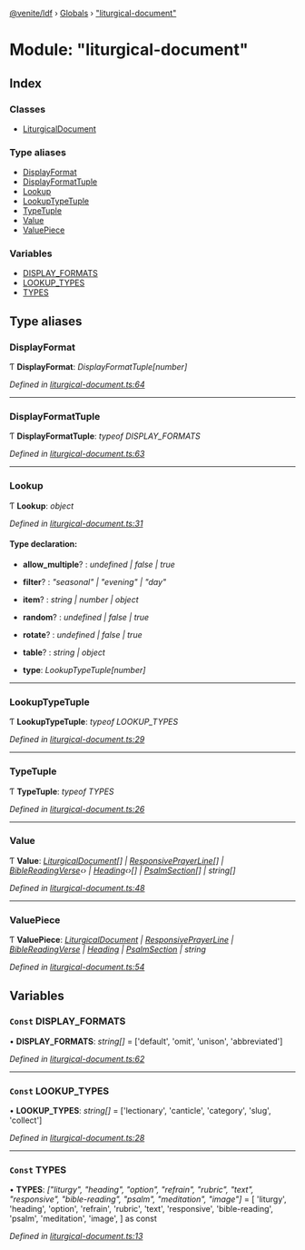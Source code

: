 [@venite/ldf](../README.md) › [Globals](../globals.md) › ["liturgical-document"](_liturgical_document_.md)

# Module: "liturgical-document"

## Index

### Classes

* [LiturgicalDocument](../classes/_liturgical_document_.liturgicaldocument.md)

### Type aliases

* [DisplayFormat](_liturgical_document_.md#displayformat)
* [DisplayFormatTuple](_liturgical_document_.md#displayformattuple)
* [Lookup](_liturgical_document_.md#lookup)
* [LookupTypeTuple](_liturgical_document_.md#lookuptypetuple)
* [TypeTuple](_liturgical_document_.md#typetuple)
* [Value](_liturgical_document_.md#value)
* [ValuePiece](_liturgical_document_.md#valuepiece)

### Variables

* [DISPLAY_FORMATS](_liturgical_document_.md#const-display_formats)
* [LOOKUP_TYPES](_liturgical_document_.md#const-lookup_types)
* [TYPES](_liturgical_document_.md#const-types)

## Type aliases

###  DisplayFormat

Ƭ **DisplayFormat**: *DisplayFormatTuple[number]*

*Defined in [liturgical-document.ts:64](https://github.com/gbj/venite/blob/f52da2b3/ldf/src/liturgical-document.ts#L64)*

___

###  DisplayFormatTuple

Ƭ **DisplayFormatTuple**: *typeof DISPLAY_FORMATS*

*Defined in [liturgical-document.ts:63](https://github.com/gbj/venite/blob/f52da2b3/ldf/src/liturgical-document.ts#L63)*

___

###  Lookup

Ƭ **Lookup**: *object*

*Defined in [liturgical-document.ts:31](https://github.com/gbj/venite/blob/f52da2b3/ldf/src/liturgical-document.ts#L31)*

#### Type declaration:

* **allow_multiple**? : *undefined | false | true*

* **filter**? : *"seasonal" | "evening" | "day"*

* **item**? : *string | number | object*

* **random**? : *undefined | false | true*

* **rotate**? : *undefined | false | true*

* **table**? : *string | object*

* **type**: *LookupTypeTuple[number]*

___

###  LookupTypeTuple

Ƭ **LookupTypeTuple**: *typeof LOOKUP_TYPES*

*Defined in [liturgical-document.ts:29](https://github.com/gbj/venite/blob/f52da2b3/ldf/src/liturgical-document.ts#L29)*

___

###  TypeTuple

Ƭ **TypeTuple**: *typeof TYPES*

*Defined in [liturgical-document.ts:26](https://github.com/gbj/venite/blob/f52da2b3/ldf/src/liturgical-document.ts#L26)*

___

###  Value

Ƭ **Value**: *[LiturgicalDocument](../classes/_liturgical_document_.liturgicaldocument.md)[] | [ResponsivePrayerLine](../classes/_responsive_prayer_.responsiveprayerline.md)[] | [BibleReadingVerse](../classes/_bible_reading_bible_reading_verse_.biblereadingverse.md)‹› | [Heading](../classes/_heading_.heading.md)‹›[] | [PsalmSection](../classes/_psalm_.psalmsection.md)[] | string[]*

*Defined in [liturgical-document.ts:48](https://github.com/gbj/venite/blob/f52da2b3/ldf/src/liturgical-document.ts#L48)*

___

###  ValuePiece

Ƭ **ValuePiece**: *[LiturgicalDocument](../classes/_liturgical_document_.liturgicaldocument.md) | [ResponsivePrayerLine](../classes/_responsive_prayer_.responsiveprayerline.md) | [BibleReadingVerse](../classes/_bible_reading_bible_reading_verse_.biblereadingverse.md) | [Heading](../classes/_heading_.heading.md) | [PsalmSection](../classes/_psalm_.psalmsection.md) | string*

*Defined in [liturgical-document.ts:54](https://github.com/gbj/venite/blob/f52da2b3/ldf/src/liturgical-document.ts#L54)*

## Variables

### `Const` DISPLAY_FORMATS

• **DISPLAY_FORMATS**: *string[]* = ['default', 'omit', 'unison', 'abbreviated']

*Defined in [liturgical-document.ts:62](https://github.com/gbj/venite/blob/f52da2b3/ldf/src/liturgical-document.ts#L62)*

___

### `Const` LOOKUP_TYPES

• **LOOKUP_TYPES**: *string[]* = ['lectionary', 'canticle', 'category', 'slug', 'collect']

*Defined in [liturgical-document.ts:28](https://github.com/gbj/venite/blob/f52da2b3/ldf/src/liturgical-document.ts#L28)*

___

### `Const` TYPES

• **TYPES**: *["liturgy", "heading", "option", "refrain", "rubric", "text", "responsive", "bible-reading", "psalm", "meditation", "image"]* = [
  'liturgy',
  'heading',
  'option',
  'refrain',
  'rubric',
  'text',
  'responsive',
  'bible-reading',
  'psalm',
  'meditation',
  'image',
] as const

*Defined in [liturgical-document.ts:13](https://github.com/gbj/venite/blob/f52da2b3/ldf/src/liturgical-document.ts#L13)*
